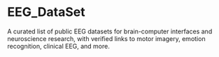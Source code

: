 # EEG_DataSet
A curated list of public EEG datasets for brain-computer interfaces and neuroscience research, with verified links to motor imagery, emotion recognition, clinical EEG, and more.
